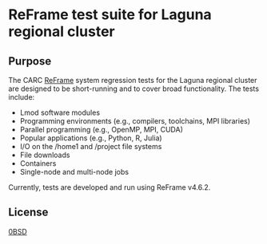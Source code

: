 # ReFrame test suite for Laguna regional cluster

## Purpose

The CARC [ReFrame](https://reframe-hpc.readthedocs.io/en/stable/index.html) system regression tests for the Laguna regional cluster are designed to be short-running and to cover broad functionality. The tests include:

- Lmod software modules
- Programming environments (e.g., compilers, toolchains, MPI libraries)
- Parallel programming (e.g., OpenMP, MPI, CUDA)
- Popular applications (e.g., Python, R, Julia)
- I/O on the /home1 and /project file systems
- File downloads
- Containers
- Single-node and multi-node jobs

Currently, tests are developed and run using ReFrame v4.6.2.

## License

[0BSD](LICENSE)
